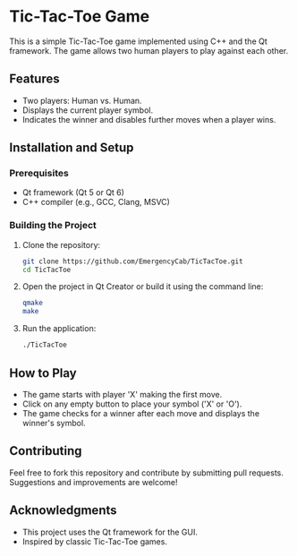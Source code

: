 # Tic-Tac-Toe Game

This is a simple Tic-Tac-Toe game implemented using C++ and the Qt framework. The game allows two human players to play against each other.

## Features

- Two players: Human vs. Human.
- Displays the current player symbol.
- Indicates the winner and disables further moves when a player wins.

## Installation and Setup

### Prerequisites

- Qt framework (Qt 5 or Qt 6)
- C++ compiler (e.g., GCC, Clang, MSVC)

### Building the Project

1. Clone the repository:
    ```sh
    git clone https://github.com/EmergencyCab/TicTacToe.git
    cd TicTacToe
    ```

2. Open the project in Qt Creator or build it using the command line:
    ```sh
    qmake
    make
    ```

3. Run the application:
    ```sh
    ./TicTacToe
    ```

## How to Play

- The game starts with player 'X' making the first move.
- Click on any empty button to place your symbol ('X' or 'O').
- The game checks for a winner after each move and displays the winner's symbol.

## Contributing

Feel free to fork this repository and contribute by submitting pull requests. Suggestions and improvements are welcome!

## Acknowledgments

- This project uses the Qt framework for the GUI.
- Inspired by classic Tic-Tac-Toe games.
